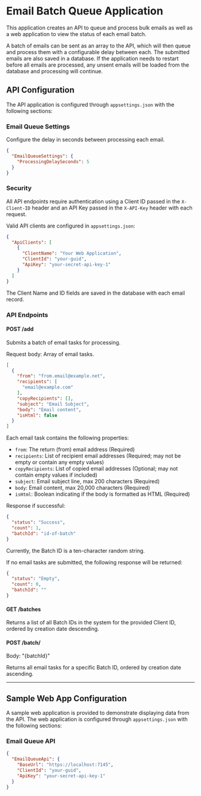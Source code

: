 # Email Batch Queue Application

This application creates an API to queue and process bulk emails as well as a web application to view the status of each
email batch.

A batch of emails can be sent as an array to the API, which will then queue and process them with a configurable delay
between each. The submitted emails are also saved in a database. If the application needs to restart before all emails
are processed, any unsent emails will be loaded from the database and processing will continue.

## API Configuration

The API application is configured through `appsettings.json` with the following sections:

### Email Queue Settings

Configure the delay in seconds between processing each email.

```json
{
  "EmailQueueSettings": {
    "ProcessingDelaySeconds": 5
  }
}
```

### Security

All API endpoints require authentication using a Client ID passed in the `X-Client-ID` header and an API Key passed in
the `X-API-Key` header with each request. 

Valid API clients are configured in `appsettings.json`:

```json
{
  "ApiClients": [
    {
      "ClientName": "Your Web Application",
      "ClientId": "your-guid",
      "ApiKey": "your-secret-api-key-1"
    }
  ]
}
```

The Client Name and ID fields are saved in the database with each email record.

### API Endpoints

#### POST /add

Submits a batch of email tasks for processing.

Request body: Array of email tasks.

```json
[
  {
    "from": "from.email@example.net",
    "recipients": [
      "email@example.com"
    ],
    "copyRecipients": [],
    "subject": "Email Subject",
    "body": "Email content",
    "isHtml": false
  }
]
```

Each email task contains the following properties:

- `from`: The return (from) email address (Required)
- `recipients`: List of recipient email addresses (Required; may not be empty or contain any empty values)
- `copyRecipients`: List of copied email addresses (Optional; may not contain empty values if included)
- `subject`: Email subject line, max 200 characters (Required)
- `body`: Email content, max 20,000 characters (Required)
- `isHtml`: Boolean indicating if the body is formatted as HTML (Required)

Response if successful:

```json
{
  "status": "Success",
  "count": 1,
  "batchId": "id-of-batch"
}
```

Currently, the Batch ID is a ten-character random string.

If no email tasks are submitted, the following response will be returned:

```json
{
  "status": "Empty",
  "count": 0,
  "batchId": ""
}
```

#### GET /batches

Returns a list of all Batch IDs in the system for the provided Client ID, ordered by creation date descending.

#### POST /batch/

Body: "{batchId}"

Returns all email tasks for a specific Batch ID, ordered by creation date ascending.

---

## Sample Web App Configuration

A sample web application is provided to demonstrate displaying data from the API. The web application is configured
through `appsettings.json` with the following sections:

### Email Queue API

```json
{
  "EmailQueueApi": {
    "BaseUrl": "https://localhost:7145",
    "ClientId": "your-guid",
    "ApiKey": "your-secret-api-key-1"
  }
}
```
